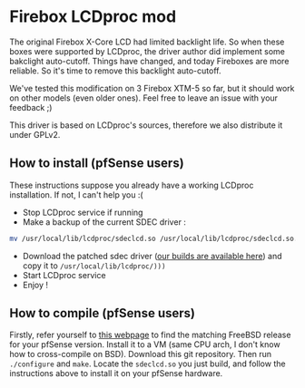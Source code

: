 # Firebox LCDproc mod

The original Firebox X-Core LCD had limited backlight life. So when these boxes were supported by LCDproc, the driver author did implement some bakclight auto-cutoff. Things have changed, and today Fireboxes are more reliable. So it's time to remove this backlight auto-cutoff.

We've tested this modification on 3 Firebox XTM-5 so far, but it should work on other models (even older ones). Feel free to leave an issue with your feedback ;)

This driver is based on LCDproc's sources, therefore we also distribute it under GPLv2.

## How to install (pfSense users) ##

These instructions suppose you already have a working LCDproc installation. If not, I can't help you :(

 * Stop LCDproc service if running
 * Make a backup of the current SDEC driver :
 ```bash
 mv /usr/local/lib/lcdproc/sdeclcd.so /usr/local/lib/lcdproc/sdeclcd.so.bak
 ```
 * Download the patched sdec driver ([our builds are available here](https://github.com/LabCellar/FireboxLCDprocMod/releases)) and copy it to `/usr/local/lib/lcdproc/)))`
 * Start LCDproc service
 * Enjoy !

## How to compile (pfSense users)

Firstly, refer yourself to [this webpage](https://doc.pfsense.org/index.php/Versions_of_pfSense_and_FreeBSD) to find the matching FreeBSD release for your pfSense version. Install it to a VM (same CPU arch, I don't know how to cross-compile on BSD). Download this git repository. Then run `./configure` and `make`. Locate the `sdeclcd.so` you just build, and follow the instructions above to install it on your pfSense hardware.
